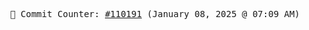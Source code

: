 <p align="center">
    <samp>
        📮 Commit Counter: <a href="https://github.com/Javascript-void0/Javascript-void0/commits/main">#110191</a> (January 08, 2025 @ 07:09 AM)
    </samp>
</p>